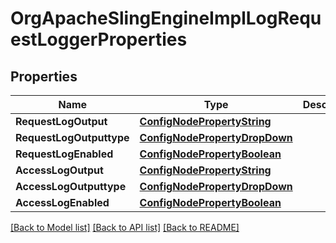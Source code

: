 # OrgApacheSlingEngineImplLogRequestLoggerProperties

## Properties
Name | Type | Description | Notes
------------ | ------------- | ------------- | -------------
**RequestLogOutput** | [**ConfigNodePropertyString**](configNodePropertyString.md) |  | [optional] 
**RequestLogOutputtype** | [**ConfigNodePropertyDropDown**](configNodePropertyDropDown.md) |  | [optional] 
**RequestLogEnabled** | [**ConfigNodePropertyBoolean**](configNodePropertyBoolean.md) |  | [optional] 
**AccessLogOutput** | [**ConfigNodePropertyString**](configNodePropertyString.md) |  | [optional] 
**AccessLogOutputtype** | [**ConfigNodePropertyDropDown**](configNodePropertyDropDown.md) |  | [optional] 
**AccessLogEnabled** | [**ConfigNodePropertyBoolean**](configNodePropertyBoolean.md) |  | [optional] 

[[Back to Model list]](../README.md#documentation-for-models) [[Back to API list]](../README.md#documentation-for-api-endpoints) [[Back to README]](../README.md)


